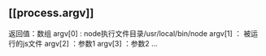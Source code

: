 ## [[process.argv]]

返回值：数组
argv[0] :  node执行文件目录/usr/local/bin/node
argv[1] ： 被运行的js文件
argv[2] ：参数1
argv[3] ：参数2
...
